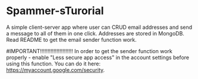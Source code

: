# Spammer-sTurorial
A simple client-server app where user can CRUD email addresses and send a message to all of them in one click.
Addresses are stored in MongoDB.
Read README to get the email sender function work.

#IMPORTANT!!!!!!!!!!!!!!!!!!!!!!
In order to get the sender function work properly - enable "Less secure app access" in the account settings before using this function.
You can do it here: https://myaccount.google.com/security.
